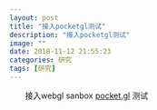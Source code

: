 ```yaml
---
layout: post
title: "接入pocketgl测试"
description: "接入pocketgl测试"
image: ""
date: 2018-11-12 21:55:23
categories: 研究
tags: [研究]
---
```


&nbsp; &nbsp; &nbsp; &nbsp;接入webgl sanbox [pocket.gl](http://pocket.gl/) 测试

<script src="http://aicdg.com/assets/js/pocket.gl.min.js"></script>

<div id="container" style="position: relative; width:600px;margin-left: auto;margin-right: auto;"></div>

	
<script>
	new PocketGL("container");
</script>